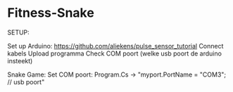 # Fitness-Snake

SETUP:

Set up Arduino: https://github.com/aliekens/pulse_sensor_tutorial
Connect kabels
Upload programma
Check COM poort (welke usb poort de arduino insteekt)

Snake Game:
Set COM poort: Program.Cs -> "myport.PortName = "COM3"; // usb poort"
